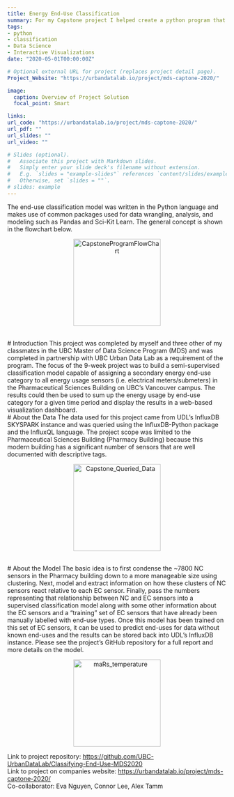 ```yaml
---
title: Energy End-Use Classification
summary: For my Capstone project I helped create a python program that queries live streaming sensor data from the UDL SkySpark database, cleans and uses appropriate Machine Learning methods to apply NRCan Secondary End-Use Classifications to the data
tags:
- python
- classification
- Data Science
- Interactive Visualizations
date: "2020-05-01T00:00:00Z"

# Optional external URL for project (replaces project detail page).
Project_Website: "https://urbandatalab.io/project/mds-captone-2020/"

image:
  caption: Overview of Project Solution
  focal_point: Smart

links:
url_code: "https://urbandatalab.io/project/mds-captone-2020/"
url_pdf: ""
url_slides: ""
url_video: ""

# Slides (optional).
#   Associate this project with Markdown slides.
#   Simply enter your slide deck's filename without extension.
#   E.g. `slides = "example-slides"` references `content/slides/example-slides.md`.
#   Otherwise, set `slides = ""`.
# slides: example
---
```


The end-use classification model was written in the Python language and makes use of common packages used for data wrangling, analysis, and modeling such as Pandas and Sci-Kit Learn. The general concept is shown in the flowchart below.

<p align="center"><img src="/img/CapstoneProgramFlowChart.png" alt="CapstoneProgramFlowChart" width="200"/></p>

<br/>
# Introduction
This project was completed by myself and three other of my classmates in the UBC Master of Data Science Program (MDS) and was completed in partnership with UBC Urban Data Lab as a requirement of the program. The focus of the 9-week project was to build a semi-supervised classification model capable of assigning a secondary energy end-use category to all energy usage sensors (i.e. electrical meters/submeters) in the Pharmaceutical Sciences Building on UBC’s Vancouver campus. The results could then be used to sum up the energy usage by end-use category for a given time period and display the results in a web-based visualization dashboard.

<br/>
# About the Data
The data used for this project came from UDL’s InfluxDB SKYSPARK instance and was queried using the InfluxDB-Python package and the InfluxQL language. The project scope was limited to the Pharmaceutical Sciences Building (Pharmacy Building) because this modern building has a significant number of sensors that are well documented with descriptive tags. 
<p align="center"><img src="/img/Capstone_Data..png" alt="Capstone_Queried_Data" width="200"/></p>



<br/>
# About the Model
The basic idea is to first condense the ~7800 NC sensors in the Pharmacy building down to a more manageable size using clustering. Next, model and extract information on how these clusters of NC sensors react relative to each EC sensor. Finally, pass the numbers representing that relationship between NC and EC sensors into a supervised classification model along with some other information about the EC sensors and a “training” set of EC sensors that have already been manually labelled with end-use types. Once this model has been trained on this set of EC sensors, it can be used to predict end-uses for data without known end-uses and the results can be stored back into UDL’s InfluxDB instance. Please see the project’s GitHub repository for a full report and more details on the model.



<p align="center"><img src="/img/maRs_wind_speed.png" alt="maRs_temperature" width="200"/></p>

Link to project repository: https://github.com/UBC-UrbanDataLab/Classifying-End-Use-MDS2020 <br/>
Link to project on companies website: https://urbandatalab.io/project/mds-captone-2020/ <br/>
Co-collaborator: Eva Nguyen, Connor Lee, Alex Tamm
